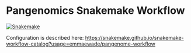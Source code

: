 # Pangenomics Snakemake Workflow
[![Snakemake](https://img.shields.io/badge/snakemake-≥7.25.0-brightgreen.svg)](https://snakemake.github.io)

Configuration is described here: https://snakemake.github.io/snakemake-workflow-catalog?usage=emmaewade/pangenome-workflow



